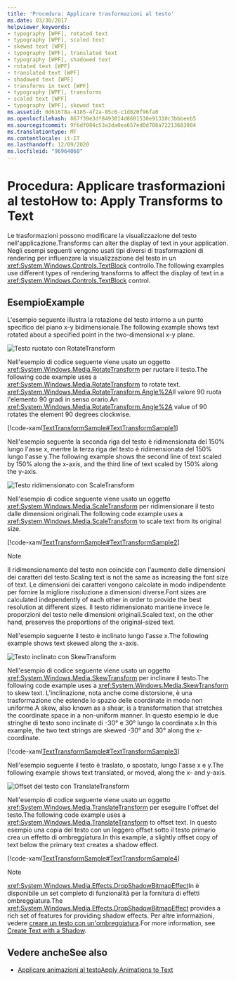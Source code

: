 ```yaml
---
title: 'Procedura: Applicare trasformazioni al testo'
ms.date: 03/30/2017
helpviewer_keywords:
- typography [WPF], rotated text
- typography [WPF], scaled text
- skewed text [WPF]
- typography [WPF], translated text
- typography [WPF], shadowed text
- rotated text [WPF]
- translated text [WPF]
- shadowed text [WPF]
- transforms in text [WPF]
- typography [WPF], transforms
- scaled text [WPF]
- typography [WPF], skewed text
ms.assetid: 0d61678a-4185-4f2a-85c6-c1d020f96fa0
ms.openlocfilehash: 867f39e3df8493014d8601530e91310c3bbbeeb5
ms.sourcegitcommit: 9f6df084c53a3da0ea657ed0d708a72213683084
ms.translationtype: MT
ms.contentlocale: it-IT
ms.lasthandoff: 12/09/2020
ms.locfileid: "96964060"
---
```

# <a name="how-to-apply-transforms-to-text"></a><span data-ttu-id="070ac-102">Procedura: Applicare trasformazioni al testo</span><span class="sxs-lookup"><span data-stu-id="070ac-102">How to: Apply Transforms to Text</span></span>
<span data-ttu-id="070ac-103">Le trasformazioni possono modificare la visualizzazione del testo nell'applicazione.</span><span class="sxs-lookup"><span data-stu-id="070ac-103">Transforms can alter the display of text in your application.</span></span> <span data-ttu-id="070ac-104">Negli esempi seguenti vengono usati tipi diversi di trasformazioni di rendering per influenzare la visualizzazione del testo in un <xref:System.Windows.Controls.TextBlock> controllo.</span><span class="sxs-lookup"><span data-stu-id="070ac-104">The following examples use different types of rendering transforms to affect the display of text in a <xref:System.Windows.Controls.TextBlock> control.</span></span>  
  
## <a name="example"></a><span data-ttu-id="070ac-105">Esempio</span><span class="sxs-lookup"><span data-stu-id="070ac-105">Example</span></span>  
 <span data-ttu-id="070ac-106">L'esempio seguente illustra la rotazione del testo intorno a un punto specifico del piano x-y bidimensionale.</span><span class="sxs-lookup"><span data-stu-id="070ac-106">The following example shows text rotated about a specified point in the two-dimensional x-y plane.</span></span>  
  
 ![Testo ruotato con RotateTransform](./media/how-to-apply-transforms-to-text/text-rotated-ninety-degrees.jpg)  
  
 <span data-ttu-id="070ac-108">Nell'esempio di codice seguente viene usato un oggetto <xref:System.Windows.Media.RotateTransform> per ruotare il testo.</span><span class="sxs-lookup"><span data-stu-id="070ac-108">The following code example uses a <xref:System.Windows.Media.RotateTransform> to rotate text.</span></span> <span data-ttu-id="070ac-109"><xref:System.Windows.Media.RotateTransform.Angle%2A>Il valore 90 ruota l'elemento 90 gradi in senso orario.</span><span class="sxs-lookup"><span data-stu-id="070ac-109">An <xref:System.Windows.Media.RotateTransform.Angle%2A> value of 90 rotates the element 90 degrees clockwise.</span></span>  
  
 [!code-xaml[TextTransformSample#TextTransformSample1](~/samples/snippets/csharp/VS_Snippets_Wpf/TextTransformSample/CS/Window1.xaml#texttransformsample1)]  
  
 <span data-ttu-id="070ac-110">Nell'esempio seguente la seconda riga del testo è ridimensionata del 150% lungo l'asse x, mentre la terza riga del testo è ridimensionata del 150% lungo l'asse y.</span><span class="sxs-lookup"><span data-stu-id="070ac-110">The following example shows the second line of text scaled by 150% along the x-axis, and the third line of text scaled by 150% along the y-axis.</span></span>  
  
 ![Testo ridimensionato con ScaleTransform](./media/how-to-apply-transforms-to-text/scaled-text-scaletransform.jpg)
  
 <span data-ttu-id="070ac-112">Nell'esempio di codice seguente viene usato un oggetto <xref:System.Windows.Media.ScaleTransform> per ridimensionare il testo dalle dimensioni originali.</span><span class="sxs-lookup"><span data-stu-id="070ac-112">The following code example uses a <xref:System.Windows.Media.ScaleTransform> to scale text from its original size.</span></span>  
  
 [!code-xaml[TextTransformSample#TextTransformSample2](~/samples/snippets/csharp/VS_Snippets_Wpf/TextTransformSample/CS/Window1.xaml#texttransformsample2)]  
  
> [!NOTE]
> <span data-ttu-id="070ac-113">Il ridimensionamento del testo non coincide con l'aumento delle dimensioni dei caratteri del testo.</span><span class="sxs-lookup"><span data-stu-id="070ac-113">Scaling text is not the same as increasing the font size of text.</span></span> <span data-ttu-id="070ac-114">Le dimensioni dei caratteri vengono calcolate in modo indipendente per fornire la migliore risoluzione a dimensioni diverse.</span><span class="sxs-lookup"><span data-stu-id="070ac-114">Font sizes are calculated independently of each other in order to provide the best resolution at different sizes.</span></span> <span data-ttu-id="070ac-115">Il testo ridimensionato mantiene invece le proporzioni del testo nelle dimensioni originali.</span><span class="sxs-lookup"><span data-stu-id="070ac-115">Scaled text, on the other hand, preserves the proportions of the original-sized text.</span></span>  
  
 <span data-ttu-id="070ac-116">Nell'esempio seguente il testo è inclinato lungo l'asse x.</span><span class="sxs-lookup"><span data-stu-id="070ac-116">The following example shows text skewed along the x-axis.</span></span>  
  
 ![Testo inclinato con SkewTransform](./media/how-to-apply-transforms-to-text/skewed-transformed-text.jpg)

 <span data-ttu-id="070ac-118">Nell'esempio di codice seguente viene usato un oggetto <xref:System.Windows.Media.SkewTransform> per inclinare il testo.</span><span class="sxs-lookup"><span data-stu-id="070ac-118">The following code example uses a <xref:System.Windows.Media.SkewTransform> to skew text.</span></span> <span data-ttu-id="070ac-119">L'inclinazione, nota anche come distorsione, è una trasformazione che estende lo spazio delle coordinate in modo non uniforme.</span><span class="sxs-lookup"><span data-stu-id="070ac-119">A skew, also known as a shear, is a transformation that stretches the coordinate space in a non-uniform manner.</span></span> <span data-ttu-id="070ac-120">In questo esempio le due stringhe di testo sono inclinate di -30° e 30° lungo la coordinata x.</span><span class="sxs-lookup"><span data-stu-id="070ac-120">In this example, the two text strings are skewed -30° and 30° along the x-coordinate.</span></span>  
  
 [!code-xaml[TextTransformSample#TextTransformSample3](~/samples/snippets/csharp/VS_Snippets_Wpf/TextTransformSample/CS/Window1.xaml#texttransformsample3)]  
  
 <span data-ttu-id="070ac-121">Nell'esempio seguente il testo è traslato, o spostato, lungo l'asse x e y.</span><span class="sxs-lookup"><span data-stu-id="070ac-121">The following example shows text translated, or moved, along the x- and y-axis.</span></span>  
  
 ![Offset del testo con TranslateTransform](./media/how-to-apply-transforms-to-text/transformed-text-x-y-axis.jpg)
  
 <span data-ttu-id="070ac-123">Nell'esempio di codice seguente viene usato un oggetto <xref:System.Windows.Media.TranslateTransform> per eseguire l'offset del testo.</span><span class="sxs-lookup"><span data-stu-id="070ac-123">The following code example uses a <xref:System.Windows.Media.TranslateTransform> to offset text.</span></span> <span data-ttu-id="070ac-124">In questo esempio una copia del testo con un leggero offset sotto il testo primario crea un effetto di ombreggiatura.</span><span class="sxs-lookup"><span data-stu-id="070ac-124">In this example, a slightly offset copy of text below the primary text creates a shadow effect.</span></span>  
  
 [!code-xaml[TextTransformSample#TextTransformSample4](~/samples/snippets/csharp/VS_Snippets_Wpf/TextTransformSample/CS/Window1.xaml#texttransformsample4)]  
  
> [!NOTE]
> <span data-ttu-id="070ac-125"><xref:System.Windows.Media.Effects.DropShadowBitmapEffect>In è disponibile un set completo di funzionalità per la fornitura di effetti ombreggiatura.</span><span class="sxs-lookup"><span data-stu-id="070ac-125">The <xref:System.Windows.Media.Effects.DropShadowBitmapEffect> provides a rich set of features for providing shadow effects.</span></span> <span data-ttu-id="070ac-126">Per altre informazioni, vedere [creare un testo con un'ombreggiatura](how-to-create-text-with-a-shadow.md).</span><span class="sxs-lookup"><span data-stu-id="070ac-126">For more information, see [Create Text with a Shadow](how-to-create-text-with-a-shadow.md).</span></span>  
  
## <a name="see-also"></a><span data-ttu-id="070ac-127">Vedere anche</span><span class="sxs-lookup"><span data-stu-id="070ac-127">See also</span></span>

- [<span data-ttu-id="070ac-128">Applicare animazioni al testo</span><span class="sxs-lookup"><span data-stu-id="070ac-128">Apply Animations to Text</span></span>](how-to-apply-animations-to-text.md)
